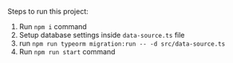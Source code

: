 Steps to run this project:

1. Run `npm i` command
2. Setup database settings inside `data-source.ts` file
3. run `npm run typeorm migration:run -- -d src/data-source.ts`
4. Run `npm run start` command
